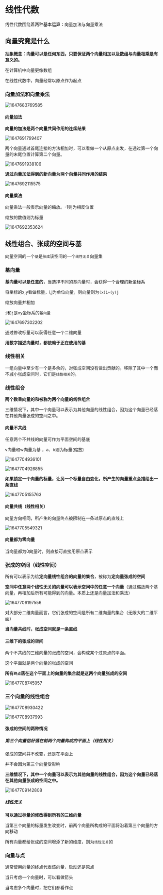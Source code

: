# 线性代数

线性代数围绕着两种基本运算：向量加法与向量乘法

## 向量究竟是什么

**抽象概念：向量可以是任何东西，只要保证两个向量相加以及数组与向量相乘是有意义的。**

在计算机中向量更像数组

在线性代数中，向量经常以原点作为起点

### 向量加法和向量乘法

![1647683769585](C:\Users\ASUS\AppData\Roaming\Typora\typora-user-images\1647683769585.png)

####   向量加法

**向量的加法是两个向量共同作用的连续结果**

![1647691799407](C:\Users\ASUS\AppData\Roaming\Typora\typora-user-images\1647691799407.png)

两个向量通过首尾连接的方法相加时，可以看做一个从原点出发，在通过第一个向量的末尾位置计算第二个向量。

![1647691938106](C:\Users\ASUS\AppData\Roaming\Typora\typora-user-images\1647691938106.png)

**通过向量加法得到的新向量为两个向量共同作用的结果**

![1647692115575](C:\Users\ASUS\AppData\Roaming\Typora\typora-user-images\1647692115575.png)

#### 向量乘法

向量乘法一般表示向量的缩放。-1则为相反位置

缩放的数值则为标量

![1647692353624](C:\Users\ASUS\AppData\Roaming\Typora\typora-user-images\1647692353624.png)

## 线性组合、张成的空间与基

向量空间的一个`基`是`张成`该空间的一个`线性无关`向量集

### 基向量

**基向量可以是任意的**，当选择不同的基向量时，会获得一个合理的新坐标系

将坐标的x,y看做标量，i,j为单位向量，则向量则为`(x)i+(y)j`

缩放向量并相加

`i`和`j`是xy坐标系的`基向量`

![1647697302202](C:\Users\ASUS\AppData\Roaming\Typora\typora-user-images\1647697302202.png)

通过修改标量可以获得任意一个二维向量

**用数字描述向量时，都依赖于正在使用的基**

### 线性相关

一组向量中至少有一个是多余的，对张成空间没有做出贡献的。移除了其中一个而不减小张成空间时，它们是`线性相关`的。

### 线性组合

**两个数乘向量的和被称为两个向量的线性组合**

三维情况下，其中一个向量可以表示为其他向量的线性组合，因为这个向量已经落在其他向量张成的空间之中。

#### 向量不共线

任意两个不共线的向量可作为平面空间的基底

v向量和w向量为基 ，a、b则为标量(缩放)

![1647704936101](C:\Users\ASUS\AppData\Roaming\Typora\typora-user-images\1647704936101.png)

![1647704926855](C:\Users\ASUS\AppData\Roaming\Typora\typora-user-images\1647704926855.png)

**如果锁定一个向量的标量，让另一个标量自由变化，所产生的向量重点会描绘出一条直线**

![1647705155763](C:\Users\ASUS\AppData\Roaming\Typora\typora-user-images\1647705155763.png)

#### 向量共线（线性相关）

向量方向相同，所产生的向量终点被限制在一条过原点的直线上

![1647705549321](C:\Users\ASUS\AppData\Roaming\Typora\typora-user-images\1647705549321.png)

#### 向量都为零向量

当向量都为0向量时，则直接可直接用原点表示

### 张成的空间（线性空间）

 所有可以表示为给**定向量线性组合的向量的集合**，被称为**定向量张成的空间**

**空间中任意两个线性无关的向量可以表示空间中的任意一个向量**（通过缩放两个基向量，再相加后所有可能得到的向量。本质上还是向量加法和乘法）

![1647706197556](C:\Users\ASUS\AppData\Roaming\Typora\typora-user-images\1647706197556.png)

对大部分二维向量而言，它们张成的空间是所有二维向量的集合（无限大的二维平面）

**当向量共线时，张成空间就是一条直线**

#### 三维下的张成的空间

两个不共线的三维向量的张成的空间，会构成某个过原点的平面。

这个平面就是两个向量的张成的空间

**所有`终点`落在这个平面上的向量的集合就是这两个向量张成的空间**

![1647708745057](C:\Users\ASUS\AppData\Roaming\Typora\typora-user-images\1647708745057.png)

### 三个向量的线性组合

![1647708930422](C:\Users\ASUS\AppData\Roaming\Typora\typora-user-images\1647708930422.png)

![1647708937993](C:\Users\ASUS\AppData\Roaming\Typora\typora-user-images\1647708937993.png)

#### 张成的空间的两种情况

##### 第三个向量恰好落在前两个向量构成的平面上（线性相关）

张成的空间并不改变，还是在平面上

并不会因为第三个向量受影响

**三维情况下，其中一个向量可以表示为其他向量的线性组合，因为这个向量已经落在其他向量张成的空间之中。**

![1647709142808](C:\Users\ASUS\AppData\Roaming\Typora\typora-user-images\1647709142808.png)

##### 线性无关

**可以通过标量的修改得到所有的三维向量**

当第三个向量的标量发生改变时，前两个向量所构成的平面将沿着第三个向量的方向移动

所有向量都给张成的空间增添了新的维度，则为`线性无关`的

### 向量与点

通常使用向量的终点代表该向量，启动还是原点

当只考虑一个向量时，可以看做箭头

当考虑多个向量时，把它们都看作点